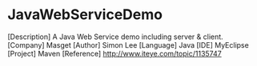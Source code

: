# JavaWebServiceDemo
[Description] A Java Web Service demo including server & client.
[Company] Masget
[Author] Simon Lee
[Language] Java
[IDE] MyEclipse
[Project] Maven
[Reference] http://www.iteye.com/topic/1135747